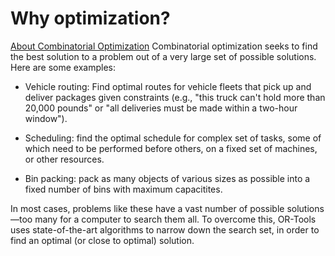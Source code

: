 # Why optimization?

[About Combinatorial Optimization](https://developers.google.com/optimization/introduction/overview)
Combinatorial optimization seeks to find the best solution to a problem out of a very large set of possible solutions. Here are some examples:

- Vehicle routing: Find optimal routes for vehicle fleets that pick up and deliver packages given constraints (e.g., "this truck can't hold more than 20,000 pounds" or "all deliveries must be made within a two-hour window").

- Scheduling: find the optimal schedule for complex set of tasks, some of which need to be performed before others, on a fixed set of machines, or other resources.

- Bin packing: pack as many objects of various sizes as possible into a fixed number of bins with maximum capacitites.

In most cases, problems like these have a vast number of possible solutions—too many for a computer to search them all. To overcome this, OR-Tools uses state-of-the-art algorithms to narrow down the search set, in order to find an optimal (or close to optimal) solution.
